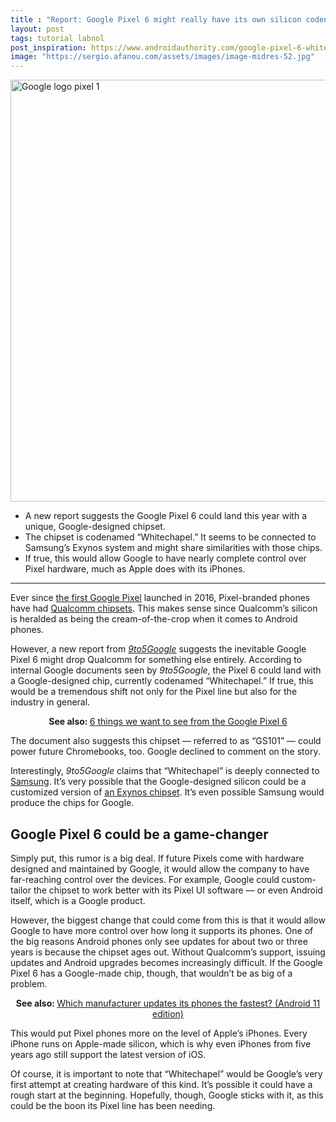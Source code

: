 ```yaml
---
title : "Report: Google Pixel 6 might really have its own silicon codenamed ‘Whitechapel’"
layout: post
tags: tutorial labnol
post_inspiration: https://www.androidauthority.com/google-pixel-6-whitechapel-1214847/
image: "https://sergio.afanou.com/assets/images/image-midres-52.jpg"
---
```


<p><html><body><img class="aligncenter size-large wp-image-1107896 noname aa-img" title="Google logo pixel 1" src="https://cdn57.androidauthority.net/wp-content/uploads/2020/04/Google-logo-pixel-1-1200x675.jpg" alt="Google logo pixel 1" width="1200" height="675" data-attachment-id="1107896" srcset="https://cdn57.androidauthority.net/wp-content/uploads/2020/04/Google-logo-pixel-1-1200x675.jpg 1200w, https://cdn57.androidauthority.net/wp-content/uploads/2020/04/Google-logo-pixel-1-300x170.jpg 300w, https://cdn57.androidauthority.net/wp-content/uploads/2020/04/Google-logo-pixel-1-768x432.jpg 768w, https://cdn57.androidauthority.net/wp-content/uploads/2020/04/Google-logo-pixel-1-16x9.jpg 16w, https://cdn57.androidauthority.net/wp-content/uploads/2020/04/Google-logo-pixel-1-32x18.jpg 32w, https://cdn57.androidauthority.net/wp-content/uploads/2020/04/Google-logo-pixel-1-28x16.jpg 28w, https://cdn57.androidauthority.net/wp-content/uploads/2020/04/Google-logo-pixel-1-56x32.jpg 56w, https://cdn57.androidauthority.net/wp-content/uploads/2020/04/Google-logo-pixel-1-64x36.jpg 64w, https://cdn57.androidauthority.net/wp-content/uploads/2020/04/Google-logo-pixel-1-712x400.jpg 712w, https://cdn57.androidauthority.net/wp-content/uploads/2020/04/Google-logo-pixel-1-1000x563.jpg 1000w, https://cdn57.androidauthority.net/wp-content/uploads/2020/04/Google-logo-pixel-1-792x446.jpg 792w, https://cdn57.androidauthority.net/wp-content/uploads/2020/04/Google-logo-pixel-1-1280x720.jpg 1280w, https://cdn57.androidauthority.net/wp-content/uploads/2020/04/Google-logo-pixel-1-840x472.jpg 840w, https://cdn57.androidauthority.net/wp-content/uploads/2020/04/Google-logo-pixel-1-1340x754.jpg 1340w, https://cdn57.androidauthority.net/wp-content/uploads/2020/04/Google-logo-pixel-1-770x433.jpg 770w, https://cdn57.androidauthority.net/wp-content/uploads/2020/04/Google-logo-pixel-1-356x200.jpg 356w, https://cdn57.androidauthority.net/wp-content/uploads/2020/04/Google-logo-pixel-1-675x380.jpg 675w, https://cdn57.androidauthority.net/wp-content/uploads/2020/04/Google-logo-pixel-1.jpg 1920w" sizes="(max-width: 1200px) 100vw, 1200px" /></p>
<div class="aa-img-source-credit"></div>
<div class="aa_tldr_text">
<ul>
<li>A new report suggests the Google Pixel 6 could land this year with a unique, Google-designed chipset.</li>
<li>The chipset is codenamed &#8220;Whitechapel.&#8221; It seems to be connected to Samsung&#8217;s Exynos system and might share similarities with those chips.</li>
<li>If true, this would allow Google to have nearly complete control over Pixel hardware, much as Apple does with its iPhones.</li>
</ul>
</div><hr>
<p>Ever since <a href="https://www.androidauthority.com/google-pixel-xl-review-720243/">the first Google Pixel</a> launched in 2016, Pixel-branded phones have had <a href="https://www.androidauthority.com/qualcomm-snapdragon-soc-guide-908280/">Qualcomm chipsets</a>. This makes sense since Qualcomm&#8217;s silicon is heralded as being the cream-of-the-crop when it comes to Android phones.</p>
<p>However, a new report from <a href="https://9to5google.com/2021/04/02/pixel-6-google-gs101-whitechapel/"><em>9to5Google</em></a> suggests the inevitable Google Pixel 6 might drop Qualcomm for something else entirely. According to internal Google documents seen by <em>9to5Google</em>, the Pixel 6 could land with a Google-designed chip, currently codenamed &#8220;Whitechapel.&#8221; If true, this would be a tremendous shift not only for the Pixel line but also for the industry in general.</p>
<p style="text-align: center;"><strong>See also: </strong><a href="https://www.androidauthority.com/google-pixel-6-1207778/">6 things we want to see from the Google Pixel 6</a></p>
<p>The document also suggests this chipset — referred to as &#8220;GS101&#8221; — could power future Chromebooks, too. Google declined to comment on the story.</p>
<p>Interestingly, <em>9to5Google</em> claims that &#8220;Whitechapel&#8221; is deeply connected to <a href="https://www.androidauthority.com/samsung-phones-computers-more-1156543/">Samsung</a>. It&#8217;s very possible that the Google-designed silicon could be a customized version of <a href="https://www.androidauthority.com/samsung-exynos-guide-889039/">an Exynos chipset</a>. It&#8217;s even possible Samsung would produce the chips for Google.</p>
<h2>Google Pixel 6 could be a game-changer</h2>
<p>Simply put, this rumor is a big deal. If future Pixels come with hardware designed and maintained by Google, it would allow the company to have far-reaching control over the devices. For example, Google could custom-tailor the chipset to work better with its Pixel UI software — or even Android itself, which is a Google product.</p>
<p>However, the biggest change that could come from this is that it would allow Google to have more control over how long it supports its phones. One of the big reasons Android phones only see updates for about two or three years is because the chipset ages out. Without Qualcomm&#8217;s support, issuing updates and Android upgrades becomes increasingly difficult. If the Google Pixel 6 has a Google-made chip, though, that wouldn&#8217;t be as big of a problem.</p>
<p style="text-align: center;"><strong>See also: </strong><a href="https://www.androidauthority.com/android-11-rollout-1201648/">Which manufacturer updates its phones the fastest? (Android 11 edition)</a></p>
<p>This would put Pixel phones more on the level of Apple&#8217;s iPhones. Every iPhone runs on Apple-made silicon, which is why even iPhones from five years ago still support the latest version of iOS.</p>
<p>Of course, it is important to note that &#8220;Whitechapel&#8221; would be Google&#8217;s very first attempt at creating hardware of this kind. It&#8217;s possible it could have a rough start at the beginning. Hopefully, though, Google sticks with it, as this could be the boon its Pixel line has been needing.</p>
</body></html></p>

